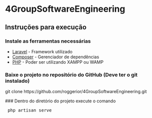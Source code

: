 # 4GroupSoftwareEngineering
## Instruções para execução 
### Instale as ferramentas necessárias
* [Laravel](https://laravel.com/docs/5.6/) - Framework utilizado
* [Composer](https://getcomposer.org/) - Gerenciador de dependências
* [PHP](http://php.net/downloads.php) - Poder ser utilizando XAMPP ou WAMP
### Baixe o projeto no repositório do GitHub (Deve ter o git instalado)
<p>git clone https://github.com/roggerior/4GroupSoftwareEngineering.git</p>
### Dentro do diretório do projeto execute o comando
<pre> php artisan serve </pre>
